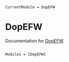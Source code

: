```@meta
CurrentModule = DopEFW
```

# DopEFW

Documentation for [DopEFW](https://github.com/TsilidisV/DopEFW.jl).

```@index
```

```@autodocs
Modules = [DopEFW]
```
